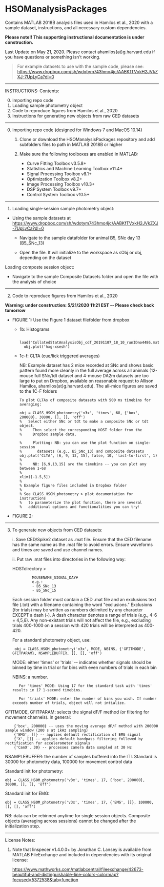 # HSOManalysisPackages
Contains MATLAB 2018B analysis files used in Hamilos et al., 2020 with a sample dataset, instructions, and all necessary custom dependencies.

**Please note!! This supporting instructional documentation is under construction.**

Last Update on May 21, 2020. Please contact ahamilos{at}g.harvard.edu if you have questions or something isn't working. 

  > For example datasets to use with the sample code, please see:
  > https://www.dropbox.com/sh/wdotym743hmo4jc/AABKfTVxkH2JVkZXJ-7UpLyCa?dl=0

-------------------------------------------------
INSTRUCTIONS: Contents:
  
  0. Importing repo code
  1. Loading sample photometry object
  2. Code to reproduce figures from Hamilos et al., 2020
  3. Instructions for generating new objects from raw CED datasets

-------------------------------------------------
0. Importing repo code (designed for Windows 7 and MacOS 10.14)

    1. Clone or download the HSOManalysisPackages repository and add subfolders files to path in MATLAB 2018B or higher
    2. Make sure the following toolboxes are enabled in MATLAB: 
    
          - Curve Fitting Toolbox v3.5.8+
          - Statistics and Machine Learning Toolbox v11.4+
          - Signal Processing Toolbox v8.1+
          - Optimization Toolbox v8.2+
          - Image Processing Toolbox v10.3+
          - DSP System Toolbox v9.7+
          - Control System Toolbox v10.5+
    
-------------------------------------------------
1. Loading single-session sample photometry object:

  - Using the sample datasets at https://www.dropbox.com/sh/wdotym743hmo4jc/AABKfTVxkH2JVkZXJ-7UpLyCa?dl=0
  
    - Navigate to the sample datafolder for animal B5, SNc day 13 (B5_SNc_13)
  
    - Open the file. It will initialize to the workspace as sObj or obj, depending on the dataset
    
Loading composte session object:

  - Navigate to the sample Composite Datasets folder and open the file with the analysis of choice

-------------------------------------------------
2. Code to reproduce figures from Hamilos et al., 2020

**Warning: under construction: 5/21/2020 11:21 EST -- Please check back tomorrow**

  - FIGURE 1: Use the Figure 1 dataset filefolder from dropbox
  
    - 1b: Histograms
            
            load('CollatedStatAnalysisObj_cdf_20191107_18_10_runIDno4486.mat')
            obj.plot('hxg-xsesh')
    - 1c-f: CLTA (cue/lick triggered averages)
    
         NB: Example dataset has 2 mice recorded at SNc and shows basic pattern found more cleanly in the full average across all animals (12-mouse full SNc/tdt dataset and 4-mouse DA2m datasets are too large to put on Dropbox, available on reasonable request to Allison Hamilos, ahamilos{at}g.harvard.edu). The all-mice figures are saved to the 1C-F folders
          
          To plot CLTAs of composite datasets with 500 ms timebins for averaging:
          
          obj = CLASS_HSOM_photometry('v3x', 'times', 68, {'box', 200000}, 30000, [], [], 'off')
          %   Select either SNc or tdt to make a composite SNc or tdt object. 
          %     Then select the corresponding HOST folder from the 
          %     Dropbox sample data.
          
          %     Plotting: NB: you can use the plot function on single-session 
          %       datasets (e.g., B5_SNc_13) and composite datasets
          obj.plot('CLTA', [6, 9, 13, 15], false, 10, 'last-to-first', 1) 
          %
          %     NB: [6,9,13,15] are the timebins -- you can plot any between 1-68
          %
          xlim([-1.5,5])
          %
          % Example figure files included in Dropbox folder
          %
          % See CLASS_HSOM_photometry > plot documentation for instructions 
          %   to parameterize the plot function, there are several 
          %   additional options and functionalities you can try!
          
          
   - FIGURE 2:
     

-------------------------------------------------
3. To generate new objects from CED datasets:

    i. Save CED/Spike2 dataset as .mat file. Ensure that the CED filename has the same name as the .mat file to avoid errors. Ensure waveforms and times are saved and use channel names.
  
    ii. Put raw .mat files into directories in the following way:

    HOSTdirectory >
    
                MOUSENAME_SIGNAL_DAY#
                e.g.:
                - B5_SNc_13
                - B5_SNc_15
                
    Each session folder must contain a CED .mat file and an exclusions text file (.txt) with a filename containing the word "exclusions." Exclusions (for trials) may be written as numbers delimited by any character EXCEPT a dash (-). A dash character denotes a range of trials (e.g., 4-6 = 4,5,6). Any non-existant trials will not affect the file, e.g., excluding trials 400-1000 on a session with 420 trials will be interpreted as 400-420.

    For a standard photometry object, use:
    
        obj = CLASS_HSOM_photometry('v3x', MODE, NBINS, {'GFITMODE', GFITPARAM}, NSAMPLEBUFFER, [], [], 'off')
    MODE: either 'times' or 'trials' -- indicates whether signals should be binned by time in trial or for bins with even numbers of trials in each bin
  
    NBINS: a number. 
    
          For 'times' MODE: Using 17 for the standard task with 'times' results in 17 1-second timebins.   
                  
          For 'trials' MODE: enter the number of bins you wish. If number exceeds number of trials, object will not intialize.
                  
  GFITMODE, GFITPARAM: selects the signal dF/F method (or filtering for movement channels). In general:
  
        {'box', 200000} -- uses the moving average dF/F method with 200000 sample window (200 s at 1kHz sampling)
        {'EMG', []} -- applies default rectification of EMG signal
        {'X', []} -- applies default bandpass filtering followed by rectification for accelerometer signals
        {'CamO', 30} -- processes camera data sampled at 30 Hz
        
  NSAMPLEBUFFER: the number of samples buffered into the ITI. Standard is 30000 for photometry data, 100000 for movement control data


  Standard init for photometry:
  
    obj = CLASS_HSOM_photometry('v3x', 'times', 17, {'box', 200000}, 30000, [], [], 'off')
  Standard init for EMG:
  
    obj = CLASS_HSOM_photometry('v3x', 'times', 17, {'EMG', []}, 100000, [], [], 'off')
  
   NB: data can be rebinned anytime for single session objects. Composite objects (averaging across sessions) cannot be changed after the initialization step.


--------------------------------------

License Notes:

   1. Note that linspecer v1.4.0.0+ by Jonathan C. Lansey is available from MATLAB FileExchange and included in dependencies with its original license: 
    
        https://www.mathworks.com/matlabcentral/fileexchange/42673-beautiful-and-distinguishable-line-colors-colormap?focused=5372538&tab=function

